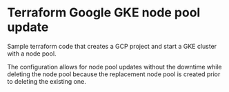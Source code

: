 # Terraform Google GKE node pool update 

Sample terraform code that creates a GCP project and start a GKE cluster with a node pool.

The configuration allows for node pool updates without the downtime while deleting the node pool because the replacement node pool is created prior to deleting the existing one.